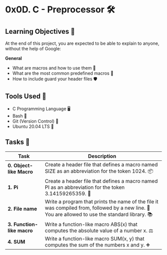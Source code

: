 # 0x0D. C - Preprocessor :hammer_and_wrench:

## Learning Objectives :brain:

At the end of this project, you are expected to be able to explain to anyone, without the help of Google:

**General**
- What are macros and how to use them :robot:
- What are the most common predefined macros :scroll:
- How to include guard your header files :shield:

## Tools Used :wrench:

- C Programming Language 🖥️
- Bash 🐚
- Git (Version Control) 🌲
- Ubuntu 20.04 LTS 🐧

## Tasks :pencil:

| Task                                       | Description                                                                  |
|--------------------------------------------|------------------------------------------------------------------------------|
| **0. Object-like Macro**                   | Create a header file that defines a macro named SIZE as an abbreviation for the token 1024. 📦 |
| **1. Pi**                                  | Create a header file that defines a macro named PI as an abbreviation for the token 3.14159265359. 🥧 |
| **2. File name**                           | Write a program that prints the name of the file it was compiled from, followed by a new line. 📂 You are allowed to use the standard library. 📚 |
| **3. Function-like macro**                 | Write a function-like macro ABS(x) that computes the absolute value of a number x. ⚖️ |
| **4. SUM**                                 | Write a function-like macro SUM(x, y) that computes the sum of the numbers x and y. ➕ |
